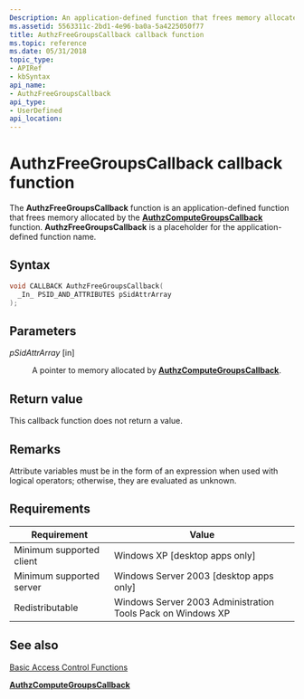 ```yaml
---
Description: An application-defined function that frees memory allocated by the AuthzComputeGroupsCallback function. AuthzFreeGroupsCallback is a placeholder for the application-defined function name.
ms.assetid: 5563311c-2bd1-4e96-ba0a-5a4225050f77
title: AuthzFreeGroupsCallback callback function
ms.topic: reference
ms.date: 05/31/2018
topic_type: 
- APIRef
- kbSyntax
api_name: 
- AuthzFreeGroupsCallback
api_type: 
- UserDefined
api_location: 
---
```


# AuthzFreeGroupsCallback callback function

The **AuthzFreeGroupsCallback** function is an application-defined function that frees memory allocated by the [**AuthzComputeGroupsCallback**](authzcomputegroupscallback.md) function. **AuthzFreeGroupsCallback** is a placeholder for the application-defined function name.

## Syntax


```C++
void CALLBACK AuthzFreeGroupsCallback(
  _In_ PSID_AND_ATTRIBUTES pSidAttrArray
);
```



## Parameters

<dl> <dt>

*pSidAttrArray* \[in\]
</dt> <dd>

A pointer to memory allocated by [**AuthzComputeGroupsCallback**](authzcomputegroupscallback.md).

</dd> </dl>

## Return value

This callback function does not return a value.

## Remarks

Attribute variables must be in the form of an expression when used with logical operators; otherwise, they are evaluated as unknown.

## Requirements



| Requirement | Value |
|-------------------------------------|------------------------------------------------------------------------|
| Minimum supported client<br/> | Windows XP \[desktop apps only\]<br/>                            |
| Minimum supported server<br/> | Windows Server 2003 \[desktop apps only\]<br/>                   |
| Redistributable<br/>          | Windows Server 2003 Administration Tools Pack on Windows XP<br/> |



## See also

<dl> <dt>

[Basic Access Control Functions](authorization-functions.md)
</dt> <dt>

[**AuthzComputeGroupsCallback**](authzcomputegroupscallback.md)
</dt> </dl>

 

 




